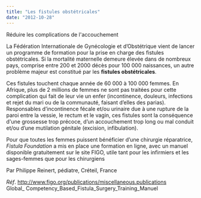 ```yaml
---
title: "Les fistules obstétricales"
date: "2012-10-28"
---
```


Réduire les complications de l'accouchement

La Fédération Internationale de Gynécologie et d’Obstétrique vient de lancer un programme de formation pour la prise en charge des fistules obstétricales. Si la mortalité maternelle demeure élevée dans de nombreux pays, comprise entre 200 et 2000 décès pour 100 000 naissances, un autre problème majeur est constitué par les **fistules obstétricales**.

Ces fistules touchent chaque année de 60 000 à 100 000 femmes. En Afrique, plus de 2 millions de femmes ne sont pas traitées pour cette complication qui fait de leur vie un enfer (incontinence, douleurs, infections et rejet du mari ou de la communauté, faisant d’elles des parias).  
Responsables d’incontinence fécale et/ou urinaire due à une rupture de la paroi entre la vessie, le rectum et le vagin, ces fistules sont la conséquence d'une grossesse trop précoce, d’un accouchement trop long ou mal conduit et/ou d’une mutilation génitale (excision, infibulation).

Pour que toutes les femmes puissent bénéficier d’une chirurgie réparatrice, *Fistula Foundation* a mis en place une formation en ligne, avec un manuel disponible gratuitement sur le site FIGO, utile tant pour les infirmiers et les sages-femmes que pour les chirurgiens

Par Philippe Reinert, pédiatre, Créteil, France

*Réf*. <http://www.figo.org/publications/miscellaneous.publications>  
Global\_ Competency_Based_Fistula_Surgery_Training_Manuel
